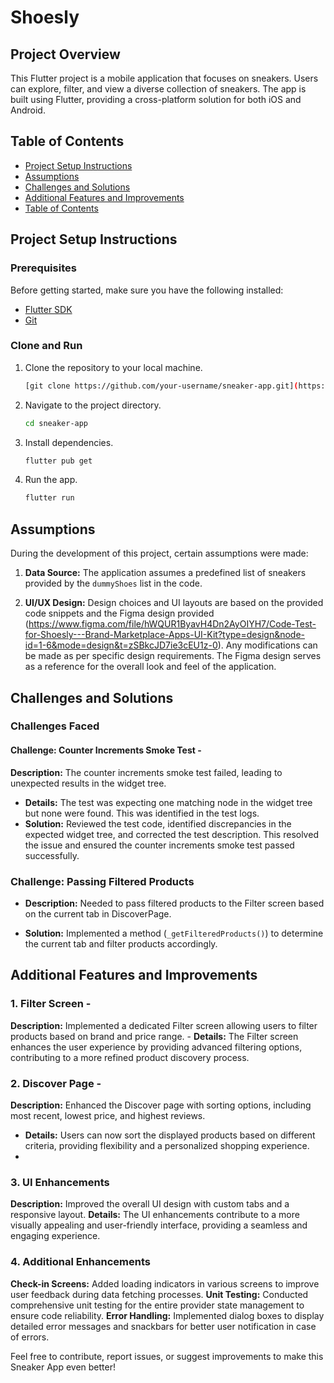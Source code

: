 # Shoesly 

## Project Overview

This Flutter project is a mobile application that focuses on sneakers. Users can explore, filter, and view a diverse collection of sneakers. The app is built using Flutter, providing a cross-platform solution for both iOS and Android.

## Table of Contents

- [Project Setup Instructions](#project-setup-instructions)
- [Assumptions](#assumptions)
- [Challenges and Solutions](#challenges-and-solutions)
- [Additional Features and Improvements](#additional-features-and-improvements)
- [Table of Contents](#table-of-contents)

## Project Setup Instructions

### Prerequisites

Before getting started, make sure you have the following installed:

- [Flutter SDK](https://flutter.dev/docs/get-started/install)
- [Git](https://git-scm.com/book/en/v2/Getting-Started-Installing-Git)

### Clone and Run

1. Clone the repository to your local machine.

    ```bash
    [git clone https://github.com/your-username/sneaker-app.git](https://github.com/zeb9988/shoesly.git)
    ```

2. Navigate to the project directory.

    ```bash
    cd sneaker-app
    ```

3. Install dependencies.

    ```bash
    flutter pub get
    ```

4. Run the app.

    ```bash
    flutter run
    ```

## Assumptions

During the development of this project, certain assumptions were made:

1. **Data Source:** The application assumes a predefined list of sneakers provided by the `dummyShoes` list in the code.

2. **UI/UX Design:** Design choices and UI layouts are based on the provided code snippets and the Figma design provided (https://www.figma.com/file/hWQUR1ByavH4Dn2AyOIYH7/Code-Test-for-Shoesly---Brand-Marketplace-Apps-UI-Kit?type=design&node-id=1-6&mode=design&t=zSBkcJD7ie3cEU1z-0). Any modifications can be made as per specific design requirements. The Figma design serves as a reference for the overall look and feel of the application. 
## Challenges and Solutions

### Challenges Faced
#### Challenge: Counter Increments Smoke Test - 
**Description:**  The counter increments smoke test failed, leading to unexpected results in the widget tree. 
- **Details:** The test was expecting one matching node in the widget tree but none were found. This was identified in the test logs.
- **Solution:** Reviewed the test code, identified discrepancies in the expected widget tree, and corrected the test description. This resolved the issue and ensured the counter increments smoke test passed successfully. 

### Challenge: Passing Filtered Products

- **Description:** Needed to pass filtered products to the Filter screen based on the current tab in DiscoverPage.

- **Solution:** Implemented a method (`_getFilteredProducts()`) to determine the current tab and filter products accordingly.


## Additional Features and Improvements 

### 1. Filter Screen -

**Description:** Implemented a dedicated Filter screen allowing users to filter products based on brand and price range. - 
**Details:** The Filter screen enhances the user experience by providing advanced filtering options, contributing to a more refined product discovery process. 

### 2. Discover Page - 

**Description:** Enhanced the Discover page with sorting options, including most recent, lowest price, and highest reviews. 
- **Details:** Users can now sort the displayed products based on different criteria, providing flexibility and a personalized shopping experience.
- 
 ### 3. UI Enhancements
 
 **Description:** Improved the overall UI design with custom tabs and a responsive layout. 
**Details:** The UI enhancements contribute to a more visually appealing and user-friendly interface, providing a seamless and engaging experience.

 ### 4. Additional Enhancements
 
**Check-in Screens:** Added loading indicators in various screens to improve user feedback during data fetching processes.
 **Unit Testing:** Conducted comprehensive unit testing for the entire provider state management to ensure code reliability. 
**Error Handling:** Implemented dialog boxes to display detailed error messages and snackbars for better user notification in case of errors. 

Feel free to contribute, report issues, or suggest improvements to make this Sneaker App even better!

